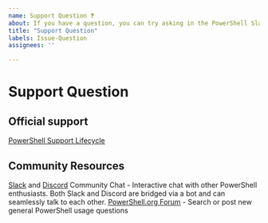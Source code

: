 ```yaml
---
name: Support Question ❓
about: If you have a question, you can try asking in the PowerShell Slack channel first. If you need official support, refer to the [PowerShell Support Lifecycle](https://aka.ms/pslifecycle)
title: "Support Question"
labels: Issue-Question
assignees: ''

---
```


# Support Question

## Official support

[PowerShell Support Lifecycle](https://aka.ms/pslifecycle)

## Community Resources

[Slack][powershell-slack] and [Discord][powershell-discord] Community Chat - Interactive chat with other PowerShell enthusiasts. Both Slack and Discord are bridged via a bot and can seamlessly talk to each other.
[PowerShell.org Forum](https://powershell.org/forums/) - Search or post new general PowerShell usage questions

[powershell-slack]: https://join.slack.com/t/powershell/shared_invite/enQtMzA3MDcxNTM5MTkxLTBmMWIyNzhkYzVjNGRiOTgxZmFlN2E0ZmVmOWU5NDczNTY2NDFhZjFlZTM1MTZiMWIzZDcwMGYzNjQ3YTRkNWM
[powershell-discord]: https://discordapp.com/invite/AtzXnJM
